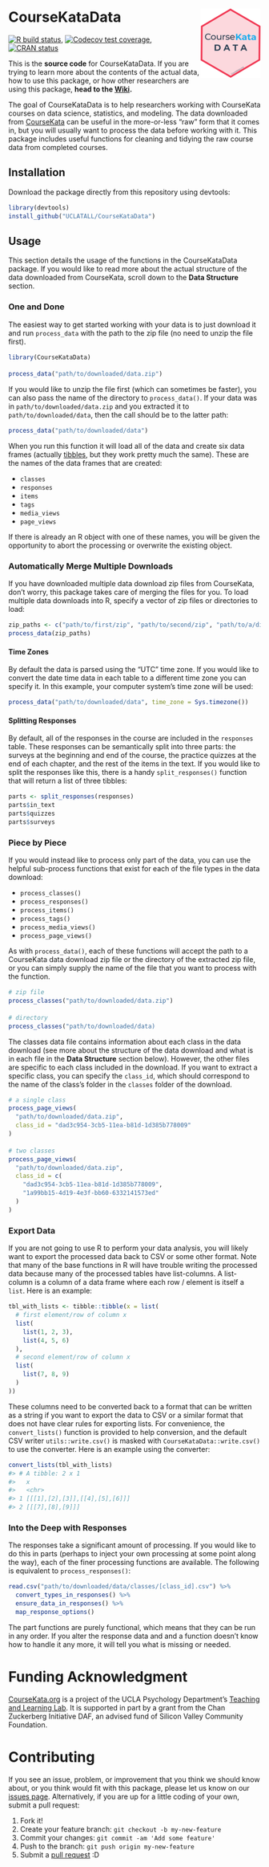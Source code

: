 
<!-- README.md is generated from README.Rmd. Please edit that file -->

# CourseKataData <img src='man/figures/logo.png' align="right" height="138" />

<!-- badges: start -->

[![R build
status](https://github.com/UCLATALL/CourseKataData/workflows/R-CMD-check/badge.svg)](https://github.com/UCLATALL/CourseKataData/actions),
[![Codecov test
coverage](https://codecov.io/gh/UCLATALL/CourseKataData/branch/master/graph/badge.svg)](https://codecov.io/gh/UCLATALL/CourseKataData?branch=master),
[![CRAN
status](https://www.r-pkg.org/badges/version/CourseKataData)](https://CRAN.R-project.org/package=CourseKataData)
<!-- badges: end -->

This is the **source code** for CourseKataData. If you are trying to
learn more about the contents of the actual data, how to use this
package, or how other researchers are using this package, **head to the
[Wiki](https://github.com/UCLATALL/CourseKataData/wiki).**

The goal of CourseKataData is to help researchers working with
CourseKata courses on data science, statistics, and modeling. The data
downloaded from [CourseKata](https://www.coursekata.org) can be useful
in the more-or-less “raw” form that it comes in, but you will usually
want to process the data before working with it. This package includes
useful functions for cleaning and tidying the raw course data from
completed courses.

## Installation

Download the package directly from this repository using devtools:

``` r
library(devtools)
install_github("UCLATALL/CourseKataData")
```

## Usage

This section details the usage of the functions in the CourseKataData
package. If you would like to read more about the actual structure of
the data downloaded from CourseKata, scroll down to the **Data
Structure** section.

### One and Done

The easiest way to get started working with your data is to just
download it and run `process_data` with the path to the zip file (no
need to unzip the file first).

``` r
library(CourseKataData)

process_data("path/to/downloaded/data.zip")
```

If you would like to unzip the file first (which can sometimes be
faster), you can also pass the name of the directory to
`process_data()`. If your data was in `path/to/downloaded/data.zip` and
you extracted it to `path/to/downloaded/data`, then the call should be
to the latter path:

``` r
process_data("path/to/downloaded/data")
```

When you run this function it will load all of the data and create six
data frames (actually [tibbles](https://tibble.tidyverse.org/), but they
work pretty much the same). These are the names of the data frames that
are created:

  - `classes`
  - `responses`
  - `items`
  - `tags`
  - `media_views`
  - `page_views`

If there is already an R object with one of these names, you will be
given the opportunity to abort the processing or overwrite the existing
object.

### Automatically Merge Multiple Downloads

If you have downloaded multiple data download zip files from CourseKata,
don’t worry, this package takes care of merging the files for you. To
load multiple data downloads into R, specify a vector of zip files or
directories to load:

``` r
zip_paths <- c("path/to/first/zip", "path/to/second/zip", "path/to/a/directory")
process_data(zip_paths)
```

#### Time Zones

By default the data is parsed using the “UTC” time zone. If you would
like to convert the date time data in each table to a different time
zone you can specify it. In this example, your computer system’s time
zone will be used:

``` r
process_data("path/to/downloaded/data", time_zone = Sys.timezone())
```

#### Splitting Responses

By default, all of the responses in the course are included in the
`responses` table. These responses can be semantically split into three
parts: the surveys at the beginning and end of the course, the practice
quizzes at the end of each chapter, and the rest of the items in the
text. If you would like to split the responses like this, there is a
handy `split_responses()` function that will return a list of three
tibbles:

``` r
parts <- split_responses(responses)
parts$in_text
parts$quizzes
parts$surveys
```

### Piece by Piece

If you would instead like to process only part of the data, you can use
the helpful sub-process functions that exist for each of the file types
in the data download:

  - `process_classes()`
  - `process_responses()`
  - `process_items()`
  - `process_tags()`
  - `process_media_views()`
  - `process_page_views()`

As with `process_data()`, each of these functions will accept the path
to a CourseKata data download zip file or the directory of the extracted
zip file, or you can simply supply the name of the file that you want to
process with the function.

``` r
# zip file
process_classes("path/to/downloaded/data.zip")

# directory
process_classes("path/to/downloaded/data)
```

The classes data file contains information about each class in the data
download (see more about the structure of the data download and what is
in each file in the **Data Structure** section below). However, the
other files are specific to each class included in the download. If you
want to extract a specific class, you can specify the `class_id`, which
should correspond to the name of the class’s folder in the `classes`
folder of the download.

``` r
# a single class
process_page_views(
  "path/to/downloaded/data.zip", 
  class_id = "dad3c954-3cb5-11ea-b81d-1d385b778009"
)

# two classes
process_page_views(
  "path/to/downloaded/data.zip", 
  class_id = c(
    "dad3c954-3cb5-11ea-b81d-1d385b778009",
    "1a99bb15-4d19-4e3f-bb60-6332141573ed"
  )
)
```

### Export Data

If you are not going to use R to perform your data analysis, you will
likely want to export the processed data back to CSV or some other
format. Note that many of the base functions in R will have trouble
writing the processed data because many of the processed tables have
list-columns. A list-column is a column of a data frame where each row /
element is itself a `list`. Here is an example:

``` r
tbl_with_lists <- tibble::tibble(x = list(
  # first element/row of column x
  list(
    list(1, 2, 3),
    list(4, 5, 6)
  ),
  # second element/row of column x
  list(
    list(7, 8, 9)
  )
))
```

These columns need to be converted back to a format that can be written
as a string if you want to export the data to CSV or a similar format
that does not have clear rules for exporting lists. For convenience, the
`convert_lists()` function is provided to help conversion, and the
default CSV writer `utils::write.csv()` is masked with
`CourseKataData::write.csv()` to use the converter. Here is an example
using the converter:

``` r
convert_lists(tbl_with_lists)
#> # A tibble: 2 x 1
#>   x                            
#>   <chr>                        
#> 1 [[[1],[2],[3]],[[4],[5],[6]]]
#> 2 [[[7],[8],[9]]]
```

### Into the Deep with Responses

The responses take a significant amount of processing. If you would like
to do this in parts (perhaps to inject your own processing at some point
along the way), each of the finer processing functions are available.
The following is equivalent to `process_responses()`:

``` r
read.csv("path/to/downloaded/data/classes/[class_id].csv") %>% 
  convert_types_in_responses() %>%
  ensure_data_in_responses() %>%
  map_response_options()
```

The part functions are purely functional, which means that they can be
run in any order. If you alter the response data and and a function
doesn’t know how to handle it any more, it will tell you what is missing
or needed.

# Funding Acknowledgment

[CourseKata.org](https://coursekata.org) is a project of the UCLA Psychology Department’s [Teaching and Learning Lab](https://uclatall.com). It is supported in part by a grant from the Chan Zuckerberg Initiative DAF, an advised fund of Silicon Valley Community Foundation.

# Contributing

If you see an issue, problem, or improvement that you think we should
know about, or you think would fit with this package, please let us know
on our [issues page](https://github.com/UCLATALL/CourseKataData/issues).
Alternatively, if you are up for a little coding of your own, submit a
pull request:

1.  Fork it\!
2.  Create your feature branch: `git checkout -b my-new-feature`
3.  Commit your changes: `git commit -am 'Add some feature'`
4.  Push to the branch: `git push origin my-new-feature`
5.  Submit a [pull
    request](https://github.com/UCLATALL/CourseKataData/pulls) :D
